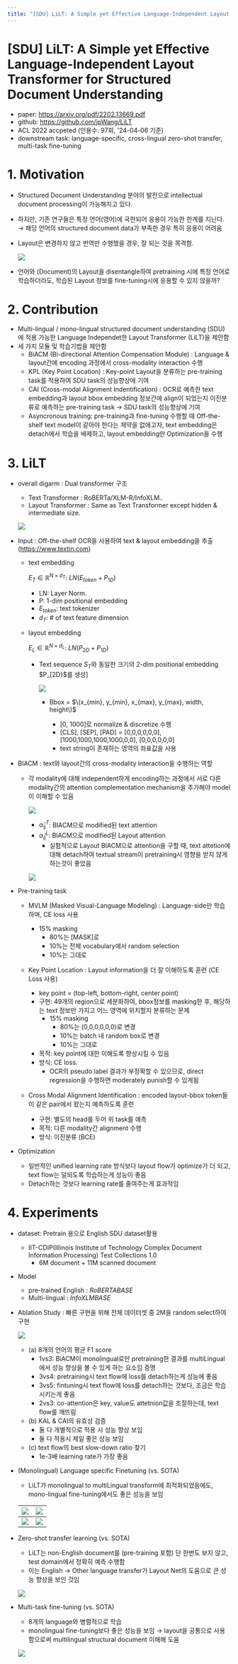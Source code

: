```yaml
---
title: "[SDU] LiLT: A Simple yet Effective Language-Independent Layout Transformer for Structured Document Understanding"
---
```

# [SDU] LiLT: A Simple yet Effective Language-Independent Layout Transformer for Structured Document Understanding

- paper: https://arxiv.org/pdf/2202.13669.pdf
- github: https://github.com/jpWang/LiLT
- ACL 2022 accpeted (인용수: 97회, '24-04-06 기준)
- downstream task: language-specific, cross-lingual zero-shot transfer, multi-task fine-tuning

# 1. Motivation

- Structured Document Understanding 분야의 발전으로 intellectual document processing이 가능해지고 있다.

- 하지만, 기존 연구들은 특정 언어(영어)에 국한되어 응용이 가능한 한계를 지닌다. $\to$ 해당 언어의 structured document data가 부족한 경우 특히 응용이 어려움 

- Layout은 변경하지 않고 번역만 수행했을 경우, 잘 되는 것을 목격함.

  ![](../images/2024-04-06/image-20240406155148140.png)

- 언어와 (Document)의 Layout을 disentangle하여 pretraining 시에 특정 언어로 학습하더라도, 학습된 Layout 정보를 fine-tuning시에 응용할 수 있지 않을까?

# 2. Contribution

- Multi-lingual / mono-lingual structured document understanding (SDU)에 적용 가능한 Language Independet한 Layout Transformer (LiLT)을 제안함
- 세 가지 모듈 및 학습기법을 제안함
  - BiACM (Bi-directional Attention Compensation Module) : Language & layout간에 encoding 과정에서 cross-modality interaction 수행
  - KPL (Key Point Location) : Key-point Layout을 분류하는 pre-training task를 적용하여 SDU task의 성능향상에 기여
  - CAI (Cross-modal Alignment Indentification) : OCR로 예측한 text embedding과 layout bbox embedding 정보간에 align이 되었는지 이진분류로 예측하는 pre-training task $\to$ SDU task의 성능향상에 기여
  - Asyncronous training: pre-training과 fine-tuning 수행할 때 Off-the-shelf text model이 같아야 한다는 제약을 없애고자, text embedding은 detach에서 학습을 배제하고, layout embedding만 Optimization을 수행

# 3. LiLT

- overall digarm : Dual transformer 구조

  - Text Transformer : RoBERTa/XLM-R/InfoXLM..
  - Layout Transformer : Same as Text Transformer except hidden & intermediate size.

  ![](../images/2024-04-06/image-20240406160634167.png)

- Input : Off-the-shelf OCR을 사용하여 text & layout embedding을 추출 (https://www.textin.com)

  - text embedding

    $E_T \in \mathbb{R}^{N \times d_T}$: $LN(E_{token}+P_{1D})$

    - LN: Layer Norm.
    - P: 1-dim positional embedding
    - $E_{token}$: text tokenizer
    - $d_T$: # of text feature dimension

  - layout embedding

    $E_L \in \mathbb{R}^{N \times d_L}$: $LN(P_{2D}+P_{1D})$

    - Text sequence $S_T$와 동일한 크기의 2-dim positional embedding $P_[2D}$를 생성]

      ![](../images/2024-04-06/image-20240406184556650.png)

      - Bbox = $\(x_{min}, y_{min}, x_{max}, y_{max}, width, height\)$

        - [0, 1000]로 normalize & discretize 수행
        - [CLS], [SEP], [PAD] = [0,0,0,0,0,0], [1000,1000,1000,1000,0,0], [0,0,0,0,0,0]
        - text string이 존재하는 영역의 좌표값을 사용

         

- BIACM : text와 layout간의 cross-modality interaction을 수행하는 역할

  - 각 modality에 대해 independent하게 encoding하는 과정에서 서로 다른 modality간의 attention complementation mechanism을 추가해야 model이 이해할 수 있음

    ![](../images/2024-04-06/image-20240406185832544.png)

    - $\tilde{\alpha}_{ij}^T$: BIACM으로 modified된 text attention
    - $\tilde{\alpha}_{ij}^L$: BIACM으로 modified된 Layout attention
      - 실험적으로 Layout BIACM으로 attention을 구할 때, text attetion에 대해 detach하여 textual stream이 pretraining시 영향을 받지 않게 하는것이 좋았음

    ![](../images/2024-04-06/image-20240406185809029.png)

- Pre-training task

  - MVLM (Masked Visual-Language Modeling) : Language-side만 학습하며, CE loss 사용
    - 15% masking
      - 80%는 [MASK]로
      - 10%는 전체 vocabulary에서 random selection
      - 10%는 그대로
  - Key Point Location : Layout information을 더 잘 이해하도록 훈련 (CE Loss 사용)
    - key point = (top-left, bottom-right, center point)
    - 구현: 49개의 region으로 세분화하여, bbox정보를 masking한 후, 해당하는 text 정보만 가지고 어느 영역에 위치할지 분류하는 문제
      - 15% masking
        - 80%는 (0,0,0,0,0,0)로 변경
        - 10%는 batch 내 random box로 변경
        - 10%는 그대로
    - 목적: key point에 대한 이해도록 향상시킬 수 있음
    - 방식: CE loss. 
      - OCR의 pseudo label 결과가 부정확할 수 있으므로, direct regression을 수행하면 moderately punish할 수 있게됨

  - Cross Modal Alignment Identification : encoded layout-bbox token들이 같은 pair에서 왔는지 예측하도록 훈련
    - 구현: 별도의 head를 두어 위 task를 예측
    - 목적: 다른 modality간 alignment 수행
    - 방식: 이진분류 (BCE)

- Optimization
  - 일반적인 unified learning rate 방식보다 layout flow가 optimize가 더 되고, text flow는 덜되도록 학습하는게 성능이 좋음
  - Detach하는 것보다 learning rate를 줄여주는게 효과적임

# 4. Experiments

- dataset: Pretrain 용으로 English SDU dataset활용
  - IIT-CDIP(Illinois Institute of Technology Complex Document Information Processing) Test Collections 1.0
    - 6M document + 11M scanned document

- Model
  - pre-trained English : $RoBERTA{BASE}$
  -  Multi-lingual : $InfoXLM{BASE}$

- Ablation Study : 빠른 구현을 위해 전체 데이터셋 중 2M을 random select하여 구현

  ![](../images/2024-04-06/image-20240406191701077.png)

  - (a) 8개의 언어의 평균 F1 score
    - 1vs3: BiACM이 monolingual로만 pretraining한 결과를 multiLingual에서 성능 향상을 볼 수 있게 하는 요소임 증명
    - 3vs4: pretraining시 text flow에 loss를 detach하는게 성능에 좋음
    - 3vs5: fintuning시 text flow에 loss를 detach하는 것보다, 조금은 학습시키는게 좋음
    - 2vs3: co-attention은 key, value도 attetnion값을 조절하는데, text flow를 깨뜨림
  - (b) KAL & CAI의 유효성 검증
    - 둘 다 개별적으로 적용 시 성능 향상 보임
    - 둘 다 적용시 제일 좋은 성능 보임
  - (c) text flow의 best slow-down ratio 찾기
    - 1e-3배 learning rate가 가장 좋음

- (Monolingual) Language specific Finetuning (vs. SOTA)

  - LiLT가 monolingual to multiLingual transform에 최적화되었음에도, mono-lingual fine-tuning에서도 좋은 성능을 보임

  | ![](../images/2024-04-06/image-20240406212718260.png) | ![](../images/2024-04-06/image-20240406212733068.png) |
  | -------------------------------------------------- | -------------------------------------------------- |
  | ![](../images/2024-04-06/image-20240406212744869.png) | ![](../images/2024-04-06/image-20240406212813171.png) |

  

- Zero-shot transfer learning (vs. SOTA)

  - LiLT는 non-English document를 (pre-training 포함) 단 한번도 보지 않고, test domain에서 정확히 예측 수행함
  - 이는 English $\to$ Other language transfer가 Layout Net의 도움으로 큰 성능 향상을 보인 것임

  ![](../images/2024-04-06/image-20240406213134818.png)

- Multi-task fine-tuning (vs. SOTA)

  - 8개의 language와 병렬적으로 학습
  - monolingual fine-tuning보다 좋은 성능을 보임 $\to$ layout을 공통으로 사용함으로써 multilingual structural document 이해해 도움

  ![](../images/2024-04-06/image-20240406214502270.png)

